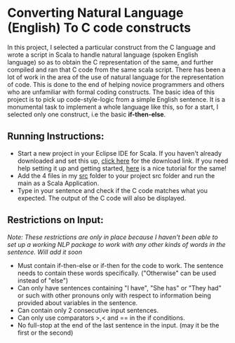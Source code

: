 # Converting Natural Language (English) To C code constructs 
In this project, I selected a particular construct from the C language and wrote a script in Scala to handle natural language (spoken English language) so as to obtain the C representation of the same, and further compiled and ran that C code from the same scala script. There has been a lot of work in the area of the use of natural language for the representation of code. This is done to the end of helping novice programmers and others who are unfamiliar with formal coding constructs. The basic idea of this project is to pick up code-style-logic from a simple English sentence. It is a monumental task to implement a whole language like this, so for a start, I selected only one construct, i.e the basic **if-then-else**. 

## Running Instructions:
* Start a new project in your Eclipse IDE for Scala. If you haven't already downloaded and set this up, [click here](http://scala-ide.org/) for the download link. If you need help setting it up and getting started, [here](https://www.youtube.com/watch?v=PtkNg4mK4NY) is a nice tutorial for the same!
* Add the 4 files in my [src](src/) folder to your project src folder and run the main as a Scala Application.
* Type in your sentence and check if the C code matches what you expected. The output of the C code will also be displayed.

## Restrictions on Input:
*Note: These restrictions are only in place because I haven't been able to set up a working NLP package to work with any other kinds of words in the sentence. Will add it soon*
* Must contain if-then-else or if-then for the code to work. The sentence needs to contain these words specifically. ("Otherwise" can be used instead of "else")
* Can only have sentences containing "I have", "She has" or "They had" or such with other pronouns only with respect to information being provided about variables in the sentence.
* Can contain only 2 consecutive input sentences.
* Can only use comparators >,< and == in the if conditions.
* No full-stop at the end of the last sentence in the input. (may it be the first or the second)
